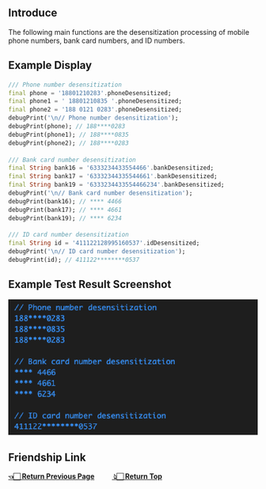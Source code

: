<p id='jump'></p>

## Introduce
The following main functions are the desensitization processing of mobile phone numbers, bank card numbers, and ID numbers.

## Example Display
```dart
/// Phone number desensitization
final phone = '18801210283'.phoneDesensitized;
final phone1 = ' 18801210835 '.phoneDesensitized;
final phone2 = '188 0121 0283'.phoneDesensitized;
debugPrint('\n// Phone number desensitization');
debugPrint(phone); // 188****0283
debugPrint(phone1); // 188****0835
debugPrint(phone2); // 188****0283

/// Bank card number desensitization
final String bank16 = '6333234433554466'.bankDesensitized;
final String bank17 = '63332344335544661'.bankDesensitized;
final String bank19 = '6333234433554466234'.bankDesensitized;
debugPrint('\n// Bank card number desensitization');
debugPrint(bank16); // **** 4466
debugPrint(bank17); // **** 4661
debugPrint(bank19); // **** 6234

/// ID card number desensitization
final String id = '411122128995160537'.idDesensitized;
debugPrint('\n// ID card number desensitization');
debugPrint(id); // 411122********0537
```
## Example Test Result Screenshot
![desensitization](https://github.com/zhoushuangjian001/idkit/blob/master/readme_img/desensitization.png?raw=true)

## Friendship Link
**[👈🏻 Return Previous Page](https://pub.flutter-io.cn/packages/idkit)** &nbsp; &nbsp;&nbsp;&nbsp;&nbsp;&nbsp;&nbsp;**[ 👆🏻 Return Top](#jump)**
